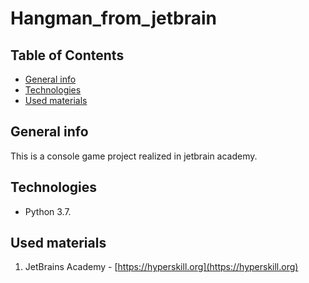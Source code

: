 # Hangman_from_jetbrain

## Table of Contents
- [General info](#general-info)
- [Technologies](#technologies)
- [Used materials](#used-materials)
## General info

This is a console game project realized in jetbrain academy.

## Technologies

- Python 3.7.

## Used materials

1. JetBrains Academy - [https://hyperskill.org](https://hyperskill.org)
